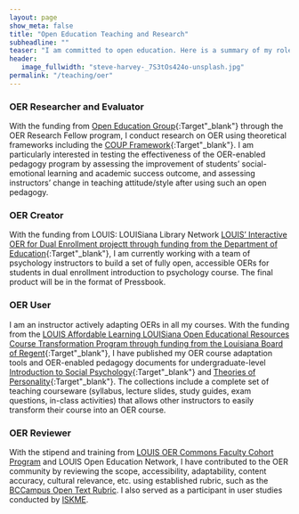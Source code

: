 ```yaml
---
layout: page
show_meta: false
title: "Open Education Teaching and Research"
subheadline: ""
teaser: "I am committed to open education. Here is a summary of my roles on open education resources (OER) and OER research and links to access my products."
header:
   image_fullwidth: "steve-harvey-_7S3tOs424o-unsplash.jpg"
permalink: "/teaching/oer"
---
```


### OER Researcher and Evaluator
With the funding from [Open Education Group](https://openedgroup.org/fellowship){:Target"_blank"} through the OER Research Fellow program, I conduct research on OER using theoretical frameworks including the [COUP Framework](https://openedgroup.org/coup){:Target"_blank"}. I am particularly interested in testing the effectiveness of the OER-enabled pedagogy program by assessing the improvement of students’ social-emotional learning and academic success outcome, and assessing instructors’ change in teaching attitude/style after using such an open pedagogy.

### OER Creator
With the funding from LOUIS: LOUISiana Library Network [LOUIS’ Interactive OER for Dual Enrollment projectt through funding from the Department of Education](https://louislibraries.org/alearningla/programs/dual-enrollment){:Target"_blank"}, I am currently working with a team of psychology instructors to build a set of fully open, accessible OERs for students in dual enrollment introduction to psychology course. The final product will be in the format of Pressbook. 

### OER User
I am an instructor actively adapting OERs in all my courses. With the funding from the [LOUIS Affordable Learning LOUISiana Open Educational Resources Course Transformation Program through funding from the Louisiana Board of Regent](https://louislibraries.org/alearningla/reports-resources/course-transformation){:Target"_blank"}, I have published my OER course adaptation tools and OER-enabled pedagogy documents for undergraduate-level [Introduction to Social Psychology](https://louis.oercommons.org/courseware/lesson/1216/overview){:Target"_blank"} and [Theories of Personality](https://louis.oercommons.org/courseware/lesson/1225/overview){:Target"_blank"}. The collections include a complete set of teaching courseware (syllabus, lecture slides, study guides, exam questions, in-class activities) that allows other instructors to easily transform their course into an OER course. 

### OER Reviewer
With the stipend and training from [LOUIS OER Commons Faculty Cohort Program](https://louislibraries.org/alearningla/programs/cohort) and LOUIS Open Education Network, I have contributed to the OER community by reviewing the scope, accessibility, adaptability, content accuracy, cultural relevance, etc. using established rubric, such as the [BCCampus Open Text Rubric](https://open.bccampus.ca/use-open-textbooks/evaluate-open-textbooks/). I also served as a participant in user studies conducted by [ISKME](https://www.iskme.org/).

